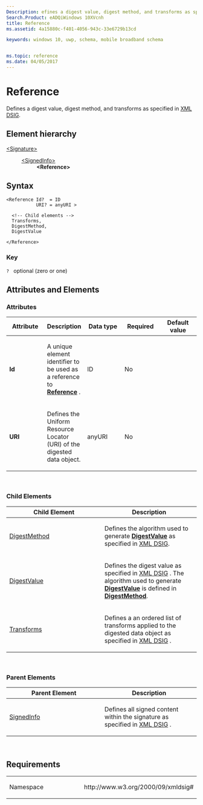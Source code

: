 ```yaml
---
Description: efines a digest value, digest method, and transforms as specified in XML DSIG.
Search.Product: eADQiWindows 10XVcnh
title: Reference
ms.assetid: 4a15880c-f401-4056-943c-33e6729b13cd

keywords: windows 10, uwp, schema, mobile broadband schema


ms.topic: reference
ms.date: 04/05/2017
---
```


# Reference


Defines a digest value, digest method, and transforms as specified in [XML DSIG](https://www.w3.org/TR/xmldsig-core/).

## Element hierarchy

<dl>
<dt><a href="element-signature.md">&lt;Signature&gt;</a></dt>
<dd>
<dl>
<dt><a href="element-signedinfo.md">&lt;SignedInfo&gt;</a></dt>
<dd><b>&lt;Reference&gt;</b></dd>
</dl>
</dd>
</dl>

## Syntax

``` syntax
<Reference Id?  = ID
           URI? = anyURI >

  <!-- Child elements -->
  Transforms,
  DigestMethod,
  DigestValue

</Reference>
```

### Key

`?`   optional (zero or one)

## Attributes and Elements


### Attributes

<table>
<colgroup>
<col width="20%" />
<col width="20%" />
<col width="20%" />
<col width="20%" />
<col width="20%" />
</colgroup>
<thead>
<tr class="header">
<th>Attribute</th>
<th>Description</th>
<th>Data type</th>
<th>Required</th>
<th>Default value</th>
</tr>
</thead>
<tbody>
<tr class="odd">
<td><strong>Id</strong></td>
<td><p>A unique element identifier to be used as a reference to <a href="element-reference.md"><strong>Reference</strong></a> .</p></td>
<td>ID</td>
<td>No</td>
<td></td>
</tr>
<tr class="even">
<td><strong>URI</strong></td>
<td><p>Defines the Uniform Resource Locator (URI) of the digested data object.</p></td>
<td>anyURI</td>
<td>No</td>
<td></td>
</tr>
</tbody>
</table>

 

### Child Elements

<table>
<colgroup>
<col width="50%" />
<col width="50%" />
</colgroup>
<thead>
<tr class="header">
<th>Child Element</th>
<th>Description</th>
</tr>
</thead>
<tbody>
<tr class="odd">
<td><a href="element-digestmethod.md">DigestMethod</a> </td>
<td><p>Defines the algorithm used to generate <a href="element-digestvalue.md"><strong>DigestValue</strong></a>  as specified in <a href="https://www.w3.org/TR/xmldsig-core/">XML DSIG</a>.</p></td>
</tr>
<tr class="even">
<td><a href="element-digestvalue.md">DigestValue</a> </td>
<td><p>Defines the digest value as specified in <a href="https://www.w3.org/TR/xmldsig-core/">XML DSIG</a> . The algorithm used to generate <a href="element-digestvalue.md"><strong>DigestValue</strong></a> is defined in <a href="element-digestmethod.md"><strong>DigestMethod</strong></a>.</p></td>
</tr>
<tr class="odd">
<td><a href="element-transforms.md">Transforms</a> </td>
<td><p>Defines a an ordered list of transforms applied to the digested data object as specified in <a href="https://www.w3.org/TR/xmldsig-core/">XML DSIG</a> .</p></td>
</tr>
</tbody>
</table>

 

### Parent Elements

<table>
<colgroup>
<col width="50%" />
<col width="50%" />
</colgroup>
<thead>
<tr class="header">
<th>Parent Element</th>
<th>Description</th>
</tr>
</thead>
<tbody>
<tr class="odd">
<td><a href="element-signedinfo.md">SignedInfo</a> </td>
<td><p>Defines all signed content within the signature as specified in <a href="https://www.w3.org/TR/xmldsig-core/">XML DSIG</a> .</p></td>
</tr>
</tbody>
</table>

 

## Requirements

<table>
<colgroup>
<col width="50%" />
<col width="50%" />
</colgroup>
<tbody>
<tr class="odd">
<td><p>Namespace</p></td>
<td><p>http://www.w3.org/2000/09/xmldsig#</p></td>
</tr>
</tbody>
</table>

 

 



